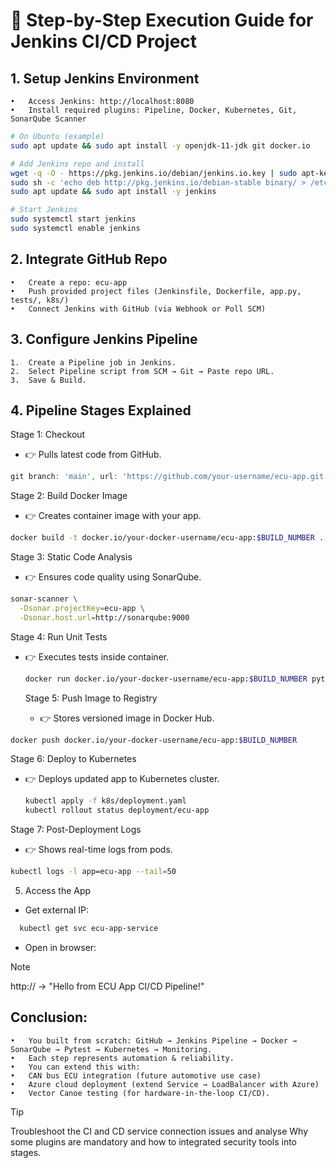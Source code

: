 # 🚀 Step-by-Step Execution Guide for Jenkins CI/CD Project

## 1. Setup Jenkins Environment
	•	Access Jenkins: http://localhost:8080
	•	Install required plugins: Pipeline, Docker, Kubernetes, Git, SonarQube Scanner

```bash
# On Ubuntu (example)
sudo apt update && sudo apt install -y openjdk-11-jdk git docker.io

# Add Jenkins repo and install
wget -q -O - https://pkg.jenkins.io/debian/jenkins.io.key | sudo apt-key add -
sudo sh -c 'echo deb http://pkg.jenkins.io/debian-stable binary/ > /etc/apt/sources.list.d/jenkins.list'
sudo apt update && sudo apt install -y jenkins

# Start Jenkins
sudo systemctl start jenkins
sudo systemctl enable jenkins
```

## 2. Integrate GitHub Repo
	•	Create a repo: ecu-app
	•	Push provided project files (Jenkinsfile, Dockerfile, app.py, tests/, k8s/)
	•	Connect Jenkins with GitHub (via Webhook or Poll SCM)


## 3. Configure Jenkins Pipeline
	1.	Create a Pipeline job in Jenkins.
	2.	Select Pipeline script from SCM → Git → Paste repo URL.
	3.	Save & Build.

## 4. Pipeline Stages Explained
  
  Stage 1: Checkout
  
  * 👉 Pulls latest code from GitHub.

  ```groovy
git branch: 'main', url: 'https://github.com/your-username/ecu-app.git'
```
Stage 2: Build Docker Image

* 👉 Creates container image with your app.

```bash
docker build -t docker.io/your-docker-username/ecu-app:$BUILD_NUMBER .
```
Stage 3: Static Code Analysis

* 👉 Ensures code quality using SonarQube.

```bash
sonar-scanner \
  -Dsonar.projectKey=ecu-app \
  -Dsonar.host.url=http://sonarqube:9000
```
Stage 4: Run Unit Tests

* 👉 Executes tests inside container.

  ```bash
  docker run docker.io/your-docker-username/ecu-app:$BUILD_NUMBER pytest tests/
  ```

  Stage 5: Push Image to Registry

  * 👉 Stores versioned image in Docker Hub.

```bash
docker push docker.io/your-docker-username/ecu-app:$BUILD_NUMBER
```

Stage 6: Deploy to Kubernetes

* 👉 Deploys updated app to Kubernetes cluster.

  ```bash
  kubectl apply -f k8s/deployment.yaml
  kubectl rollout status deployment/ecu-app
  ```
Stage 7: Post-Deployment Logs

* 👉 Shows real-time logs from pods.

```bash
kubectl logs -l app=ecu-app --tail=50
```

5. Access the App

* 	Get external IP:

```bash
  kubectl get svc ecu-app-service
```
* Open in browser:

> [!NOTE]
> http://<external-ip> → "Hello from ECU App CI/CD Pipeline!"

## Conclusion: 
	•	You built from scratch: GitHub → Jenkins Pipeline → Docker → SonarQube → Pytest → Kubernetes → Monitoring.
	•	Each step represents automation & reliability.
	•	You can extend this with:
	•	CAN bus ECU integration (future automotive use case)
	•	Azure cloud deployment (extend Service → LoadBalancer with Azure)
	•	Vector Canoe testing (for hardware-in-the-loop CI/CD).

> [!TIP]
>  Troubleshoot the CI and CD service connection issues and analyse Why some plugins are mandatory and how to integrated security tools into stages.

